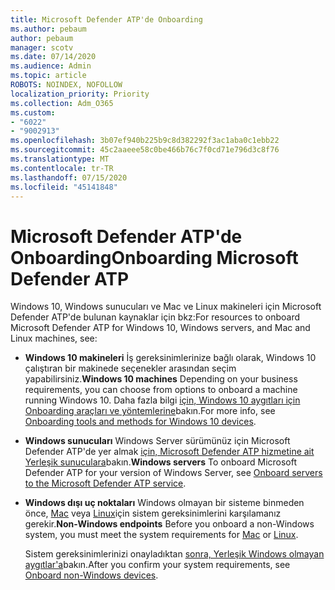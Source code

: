 ```yaml
---
title: Microsoft Defender ATP'de Onboarding
ms.author: pebaum
author: pebaum
manager: scotv
ms.date: 07/14/2020
ms.audience: Admin
ms.topic: article
ROBOTS: NOINDEX, NOFOLLOW
localization_priority: Priority
ms.collection: Adm_O365
ms.custom:
- "6022"
- "9002913"
ms.openlocfilehash: 3b07ef940b225b9c8d382292f3ac1aba0c1ebb22
ms.sourcegitcommit: 45c2aaeee58c0be466b76c7f0cd71e796d3c8f76
ms.translationtype: MT
ms.contentlocale: tr-TR
ms.lasthandoff: 07/15/2020
ms.locfileid: "45141848"
---
```

# <a name="onboarding-microsoft-defender-atp"></a><span data-ttu-id="d6ddb-102">Microsoft Defender ATP'de Onboarding</span><span class="sxs-lookup"><span data-stu-id="d6ddb-102">Onboarding Microsoft Defender ATP</span></span>

<span data-ttu-id="d6ddb-103">Windows 10, Windows sunucuları ve Mac ve Linux makineleri için Microsoft Defender ATP'de bulunan kaynaklar için bkz:</span><span class="sxs-lookup"><span data-stu-id="d6ddb-103">For resources to onboard Microsoft Defender ATP for Windows 10, Windows servers, and Mac and Linux machines, see:</span></span> 

- <span data-ttu-id="d6ddb-104">**Windows 10 makineleri** İş gereksinimlerinize bağlı olarak, Windows 10 çalıştıran bir makinede seçenekler arasından seçim yapabilirsiniz.</span><span class="sxs-lookup"><span data-stu-id="d6ddb-104">**Windows 10 machines** Depending on your business requirements, you can choose from options to onboard a machine running Windows 10.</span></span> <span data-ttu-id="d6ddb-105">Daha fazla bilgi [için, Windows 10 aygıtları için Onboarding araçları ve yöntemlerine](https://docs.microsoft.com/windows/security/threat-protection/microsoft-defender-atp/configure-endpoints)bakın.</span><span class="sxs-lookup"><span data-stu-id="d6ddb-105">For more info, see [Onboarding tools and methods for Windows 10 devices](https://docs.microsoft.com/windows/security/threat-protection/microsoft-defender-atp/configure-endpoints).</span></span> 

- <span data-ttu-id="d6ddb-106">**Windows sunucuları** Windows Server sürümünüz için Microsoft Defender ATP'de yer almak [için, Microsoft Defender ATP hizmetine ait Yerleşik sunuculara](https://docs.microsoft.com/windows/security/threat-protection/microsoft-defender-atp/configure-server-endpoints)bakın.</span><span class="sxs-lookup"><span data-stu-id="d6ddb-106">**Windows servers** To onboard Microsoft Defender ATP for your version of Windows Server, see [Onboard servers to the Microsoft Defender ATP service](https://docs.microsoft.com/windows/security/threat-protection/microsoft-defender-atp/configure-server-endpoints).</span></span>

- <span data-ttu-id="d6ddb-107">**Windows dışı uç noktaları**  Windows olmayan bir sisteme binmeden önce, [Mac](https://docs.microsoft.com/windows/security/threat-protection/microsoft-defender-atp/microsoft-defender-atp-mac#system-requirements) veya [Linux](https://docs.microsoft.com/windows/security/threat-protection/microsoft-defender-atp/microsoft-defender-atp-linux#system-requirements)için sistem gereksinimlerini karşılamanız gerekir.</span><span class="sxs-lookup"><span data-stu-id="d6ddb-107">**Non-Windows endpoints**  Before you onboard a non-Windows system, you must meet the system requirements for [Mac](https://docs.microsoft.com/windows/security/threat-protection/microsoft-defender-atp/microsoft-defender-atp-mac#system-requirements) or [Linux](https://docs.microsoft.com/windows/security/threat-protection/microsoft-defender-atp/microsoft-defender-atp-linux#system-requirements).</span></span>

    <span data-ttu-id="d6ddb-108">Sistem gereksinimlerinizi onayladıktan [sonra, Yerleşik Windows olmayan aygıtlar'a](https://docs.microsoft.com/windows/security/threat-protection/microsoft-defender-atp/configure-endpoints-non-windows#onboarding-non-windows-machines)bakın.</span><span class="sxs-lookup"><span data-stu-id="d6ddb-108">After you confirm your system requirements, see [Onboard non-Windows devices](https://docs.microsoft.com/windows/security/threat-protection/microsoft-defender-atp/configure-endpoints-non-windows#onboarding-non-windows-machines).</span></span>